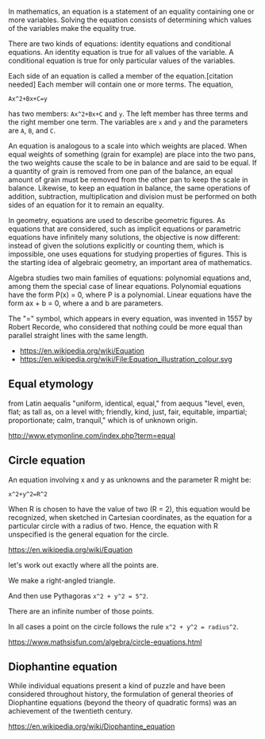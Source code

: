 In mathematics, an equation is a statement of an equality containing one or more variables. Solving the equation consists of determining which values of the variables make the equality true.

There are two kinds of equations: identity equations and conditional equations. An identity equation is true for all values of the variable. A conditional equation is true for only particular values of the variables.

Each side of an equation is called a member of the equation.[citation needed] Each member will contain one or more terms. The equation,

`Ax^2+Bx+C=y`

has two members: `Ax^2+Bx+C` and `y`. The left member has three terms and the right member one term. The variables are `x` and `y` and the parameters are `A`, `B`, and `C`.

An equation is analogous to a scale into which weights are placed. When equal weights of something (grain for example) are place into the two pans, the two weights cause the scale to be in balance and are said to be equal. If a quantity of grain is removed from one pan of the balance, an equal amount of grain must be removed from the other pan to keep the scale in balance. Likewise, to keep an equation in balance, the same operations of addition, subtraction, multiplication and division must be performed on both sides of an equation for it to remain an equality.

In geometry, equations are used to describe geometric figures. As equations that are considered, such as implicit equations or parametric equations have infinitely many solutions, the objective is now different: instead of given the solutions explicitly or counting them, which is impossible, one uses equations for studying properties of figures. This is the starting idea of algebraic geometry, an important area of mathematics.

Algebra studies two main families of equations: polynomial equations and, among them the special case of linear equations. Polynomial equations have the form P(x) = 0, where P is a polynomial. Linear equations have the form ax + b = 0, where a and b are parameters.

The "=" symbol, which appears in every equation, was invented in 1557 by Robert Recorde, who considered that nothing could be more equal than parallel straight lines with the same length.

- https://en.wikipedia.org/wiki/Equation
- https://en.wikipedia.org/wiki/File:Equation_illustration_colour.svg

## Equal etymology

 from Latin aequalis "uniform, identical, equal," from aequus "level, even, flat; as tall as, on a level with; friendly, kind, just, fair, equitable, impartial; proportionate; calm, tranquil," which is of unknown origin.

 http://www.etymonline.com/index.php?term=equal

## Circle equation

An equation involving x and y as unknowns and the parameter R might be:

`x^2+y^2=R^2`

When R is chosen to have the value of two (R = 2), this equation would be recognized, when sketched in Cartesian coordinates, as the equation for a particular circle with a radius of two. Hence, the equation with R unspecified is the general equation for the circle.

https://en.wikipedia.org/wiki/Equation

let's work out exactly where all the points are.

We make a right-angled triangle.

And then use Pythagoras `x^2 + y^2 = 5^2`.

There are an infinite number of those points.

In all cases a point on the circle follows the rule `x^2 + y^2 = radius^2`.

https://www.mathsisfun.com/algebra/circle-equations.html

## Diophantine equation

While individual equations present a kind of puzzle and have been considered throughout history, the formulation of general theories of Diophantine equations (beyond the theory of quadratic forms) was an achievement of the twentieth century.

https://en.wikipedia.org/wiki/Diophantine_equation
